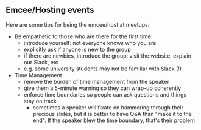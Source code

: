 
## Emcee/Hosting events

Here are some tips for being the emcee/host at meetups:

* Be empathetic to those who are there for the first time
    - introduce yourself: not everyone knows who you are
    - explicitly ask if anyone is new to the group
    - if there are newbies, introduce the group: visit the website, explain our Slack, etc
    - e.g. some university students may not be familiar with Slack (!)
* Time Management
    - remove the burden of time management from the speaker
    - give them a 5-minute warning so they can wrap-up coherently
    - enforce time boundaries so people can ask questions and things stay on track
        - sometimes a speaker will fixate on hammering through their precious slides, but it is better to have Q&A than "make it to the end". If the speaker blew the time boundary, that's their problem
  
